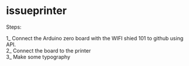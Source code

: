 # issueprinter

Steps:

1_  Connect the Arduino zero board with the WIFI shied 101 to github using API. <br/>
2_  Connect the board to the printer<br/>
3_  Make some typography 
